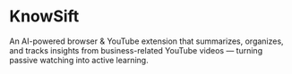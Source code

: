 # KnowSift
An AI-powered browser &amp; YouTube extension that summarizes, organizes, and tracks insights from business-related YouTube videos — turning passive watching into active learning.
